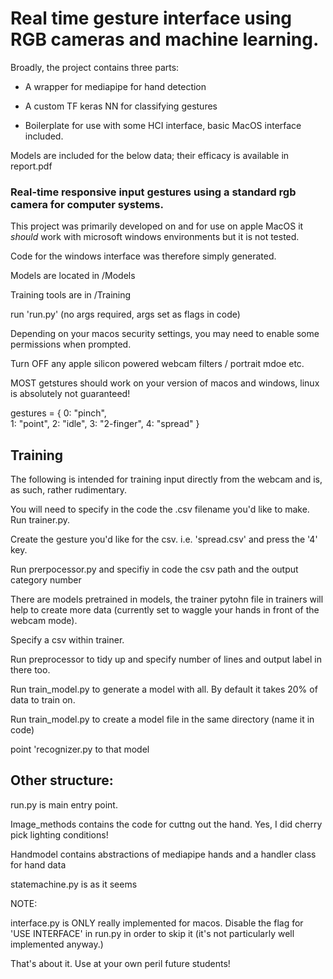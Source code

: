 # Real time gesture interface using RGB cameras and machine learning.

Broadly, the project contains three parts:

* A wrapper for mediapipe for hand detection

* A custom TF keras NN for classifying gestures

* Boilerplate for use with some HCI interface, basic MacOS interface included.

Models are included for the below data; their efficacy is available in report.pdf



### Real-time responsive input gestures using a standard rgb camera for computer systems.

This project was primarily developed on and for use on apple MacOS it *should* work with microsoft windows environments but it is not tested.

Code for the windows interface was therefore simply generated.



Models are located in /Models

Training tools are in /Training

run 'run.py' (no args required, args set as flags in code)

Depending on your macos security settings, you may need to enable some permissions when prompted.

Turn OFF any apple silicon powered webcam filters / portrait mdoe etc.


MOST getstures should work on your version of macos and windows, linux is absolutely not guaranteed!



gestures = {
    0: "pinch",     
    1: "point",
    2: "idle",
    3: "2-finger",
    4: "spread"
}




## Training
The following is intended for training input directly from the webcam and is, as such, rather rudimentary.

You will need to specify in the code the .csv filename you'd like to make.
Run trainer.py.

Create the gesture you'd like for the csv. i.e. 'spread.csv' and press the '4' key.

Run prerpocessor.py and specifiy in code the csv path and the output category number



There are models pretrained in models, the trainer pytohn file in trainers will help to create more data (currently set to waggle your hands in front of the webcam mode).

Specify a csv within trainer.

Run preprocessor to tidy up and specify number of lines and output label in there too.

Run train_model.py to generate a model with all. By default it takes 20% of data to train on.


Run train_model.py to create a model file in the same directory (name it in code)

point 'recognizer.py to that model


## Other structure:


run.py is main entry point.

Image_methods contains the code for cuttng out the hand. Yes, I did cherry pick lighting conditions!

Handmodel contains abstractions of mediapipe hands and a handler class for hand data

statemachine.py is as it seems



NOTE:

interface.py is ONLY really implemented for macos. Disable the flag for 'USE INTERFACE' in run.py in order to skip it (it's not particularly well implemented anyway.)


That's about it. Use at your own peril future students!
